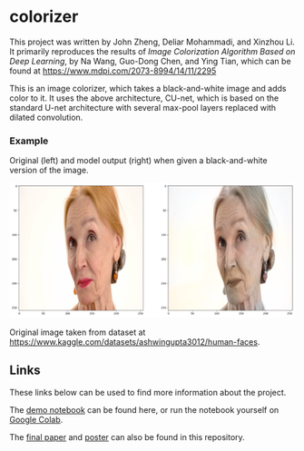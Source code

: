 # colorizer
This project was written by John Zheng, Deliar Mohammadi, and Xinzhou Li. It primarily reproduces the results of *Image Colorization Algorithm Based on Deep Learning*, by Na Wang, Guo-Dong Chen, and Ying Tian, which can be found at https://www.mdpi.com/2073-8994/14/11/2295

This is an image colorizer, which takes a black-and-white image and adds color to it. It uses the above architecture, CU-net, which is based on the standard U-net architecture with several max-pool layers replaced with dilated convolution.

### Example

Original (left) and model output (right) when given a black-and-white version of the image.

![Sample image](assets/sample.png?raw=true)

Original image taken from dataset at https://www.kaggle.com/datasets/ashwingupta3012/human-faces.

## Links

These links below can be used to find more information about the project.

The [demo notebook](https://github.com/jzhe727/colorizer/blob/main/demo.ipynb) can be found here, or run the notebook yourself on [Google Colab](https://colab.research.google.com/github/jzhe727/colorizer/blob/main/demo.ipynb).

The [final paper](https://github.com/jzhe727/colorizer/blob/main/docs/Colorization.pdf) and [poster](https://github.com/jzhe727/colorizer/blob/main/docs/colorization_poster.drawio.pdf) can also be found in this repository.



